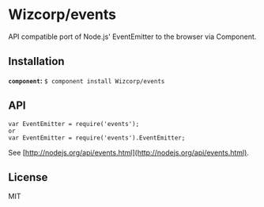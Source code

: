 # Wizcorp/events

API compatible port of Node.js' EventEmitter to the browser via Component.

## Installation

**`component`:** `$ component install Wizcorp/events`

## API

    var EventEmitter = require('events');
    or
    var EventEmitter = require('events').EventEmitter;

See [http://nodejs.org/api/events.html](http://nodejs.org/api/events.html).

## License

MIT
